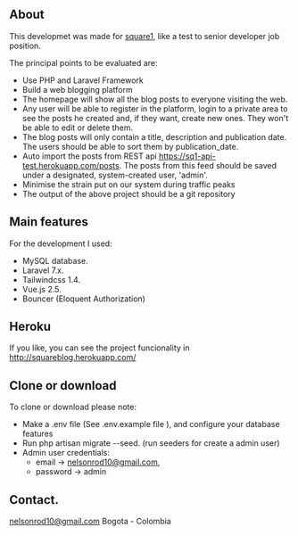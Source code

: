 

## About

This developmet was made for [square1](https://square1.io/), like a test to senior developer job position.

The principal points to be evaluated are:
-  Use PHP and Laravel Framework
-  Build a web blogging platform
- The homepage will show all the blog posts to everyone visiting the web.
- Any user will be able to register in the platform, login to a private area to see the posts he created and, if they want, create new ones. They won't be able to edit or delete them.
- The blog posts will only contain a title, description and publication date. The users should be able to sort them by publication_date.
-  Auto import the posts from REST api https://sq1-api-test.herokuapp.com/posts. The posts from this feed should be saved under a designated, system-created user, 'admin'.
- Minimise the strain put on our system during traffic peaks
- The output of the above project should be a git repository

## Main features

For the development I used:
- MySQL database.
- Laravel 7.x.
- Tailwindcss 1.4.
- Vue.js 2.5.
- Bouncer (Eloquent Authorization) 

## Heroku

If you like, you can see the project funcionality in http://squareblog.herokuapp.com/

## Clone or download

To clone or download please note:

- Make a .env file (See .env.example file ), and configure your database features
- Run php artisan migrate --seed. (run seeders for create a admin user)
- Admin user credentials: 
  - email -> nelsonrod10@gmail.com, 
  - password -> admin

## Contact.

nelsonrod10@gmail.com
Bogota - Colombia


